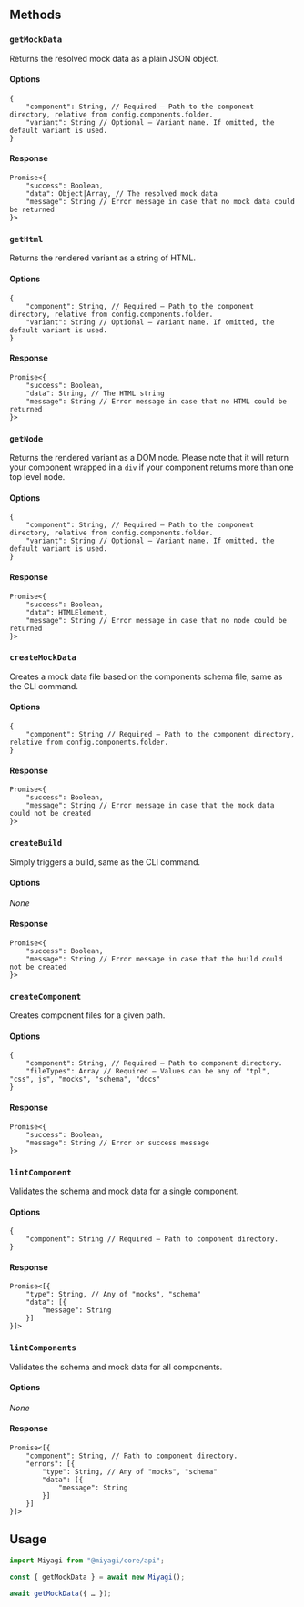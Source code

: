 ## Methods

### `getMockData`

Returns the resolved mock data as a plain JSON object.

#### Options

```
{
	"component": String, // Required — Path to the component directory, relative from config.components.folder.
	"variant": String // Optional — Variant name. If omitted, the default variant is used.
}
```

#### Response

```
Promise<{
	"success": Boolean,
	"data": Object|Array, // The resolved mock data
	"message": String // Error message in case that no mock data could be returned
}>
```

### `getHtml`

Returns the rendered variant as a string of HTML.

#### Options

```
{
	"component": String, // Required — Path to the component directory, relative from config.components.folder.
	"variant": String // Optional — Variant name. If omitted, the default variant is used.
}
```

#### Response

```
Promise<{
	"success": Boolean,
	"data": String, // The HTML string
	"message": String // Error message in case that no HTML could be returned
}>
```

### `getNode`

Returns the rendered variant as a DOM node. Please note that it will return your component wrapped in a `div` if your component returns more than one top level node.

#### Options

```
{
	"component": String, // Required — Path to the component directory, relative from config.components.folder.
	"variant": String // Optional — Variant name. If omitted, the default variant is used.
}
```

#### Response

```
Promise<{
	"success": Boolean,
	"data": HTMLElement,
	"message": String // Error message in case that no node could be returned
}>
```

### `createMockData`

Creates a mock data file based on the components schema file, same as the CLI command.

#### Options

```
{
	"component": String // Required — Path to the component directory, relative from config.components.folder.
}
```

#### Response

```
Promise<{
	"success": Boolean,
	"message": String // Error message in case that the mock data could not be created
}>
```

### `createBuild`

Simply triggers a build, same as the CLI command.

#### Options

_None_

#### Response

```
Promise<{
	"success": Boolean,
	"message": String // Error message in case that the build could not be created
}>
```

### `createComponent`

Creates component files for a given path.

#### Options

```
{
	"component": String, // Required — Path to component directory.
	"fileTypes": Array // Required — Values can be any of "tpl", "css", js", "mocks", "schema", "docs"
}
```

#### Response

```
Promise<{
	"success": Boolean,
	"message": String // Error or success message
}>
```

### `lintComponent`

Validates the schema and mock data for a single component.

#### Options

```
{
	"component": String // Required — Path to component directory.
}
```

#### Response

```
Promise<[{
	"type": String, // Any of "mocks", "schema"
	"data": [{
		"message": String
	}]
}]>
```

### `lintComponents`

Validates the schema and mock data for all components.

#### Options

_None_

#### Response

```
Promise<[{
	"component": String, // Path to component directory.
	"errors": [{
		"type": String, // Any of "mocks", "schema"
		"data": [{
			"message": String
		}]
	}]
}]>
```

## Usage

```js
import Miyagi from "@miyagi/core/api";

const { getMockData } = await new Miyagi();

await getMockData({ … });
```
